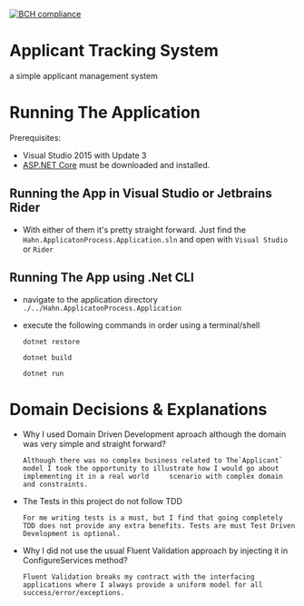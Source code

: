 [![BCH compliance](https://bettercodehub.com/edge/badge/devmanzur/ApplicantTrackingSystem?branch=master)](https://bettercodehub.com/)


# Applicant Tracking System
a simple applicant management system

# Running The Application
Prerequisites:
- Visual Studio 2015 with Update 3
- [ASP.NET Core](https://dotnet.microsoft.com/download) must be downloaded and installed.

## Running the App in Visual Studio or Jetbrains Rider
- With either of them it's pretty straight forward. Just find the `Hahn.ApplicatonProcess.Application.sln` and open with `Visual Studio` or `Rider`

## Running The App using .Net CLI
- navigate to the application directory `./../Hahn.ApplicatonProcess.Application`
- execute the following commands in order using a terminal/shell
  
  ```shell
  dotnet restore
  ```
  ```shell
  dotnet build
  ```
  ```shell
  dotnet run
  ```
# Domain Decisions & Explanations
- Why I used Domain Driven Development aproach although the domain was very simple and straight forward?
  
  ```Although there was no complex business related to The`Applicant` model I took the opportunity to illustrate how I would go about implementing it in a real world     scenario with complex domain and constraints.```
  
- The Tests in this project do not follow TDD

  ```For me writing tests is a must, but I find that going completely TDD does not provide any extra benefits. Tests are must Test Driven Development is optional.```
  
- Why I did not use the usual Fluent Validation approach by injecting it in ConfigureServices method?

  ```Fluent Validation breaks my contract with the interfacing applications where I always provide a uniform model for all success/error/exceptions.```
